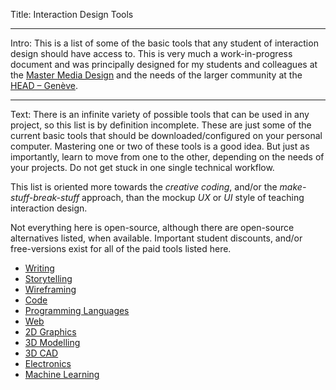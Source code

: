 Title: Interaction Design Tools

---

Intro:
This is a list of some of the basic tools that any student of interaction design should have access to. This is very much a work-in-progress document and was principally designed for my students and colleagues at the [Master Media Design](https://www.hesge.ch/head/formations-recherche/master-en-media-design) and the needs of the larger community at the [HEAD – Genève](https://www.hesge.ch/head).

---

Text:
There is an infinite variety of possible tools that can be used in any project, so this list is by definition incomplete. These are just some of the current basic tools that should be downloaded/configured on your personal computer. Mastering one or two of these tools is a good idea. But just as importantly, learn to move from one to the other, depending on the needs of your projects. Do not get stuck in one single technical workflow.

This list is oriented more towards the *creative coding*, and/or the *make-stuff-break-stuff* approach, than the mockup *UX* or *UI* style of teaching interaction design.

Not everything here is open-source, although there are open-source alternatives listed, when available. Important student discounts, and/or free-versions exist for all of the paid tools listed here.

- [Writing](0_writing)
- [Storytelling](1_storytelling)
- [Wireframing](2_wireframing)
- [Code](3_code)
- [Programming Languages](4_languages)
- [Web](5_web)
- [2D Graphics](6_2d-graphics)
- [3D Modelling](7_3d-graphics)
- [3D CAD](8_3d-cad)
- [Electronics](9_electronics)
- [Machine Learning](10_machine-learning)
